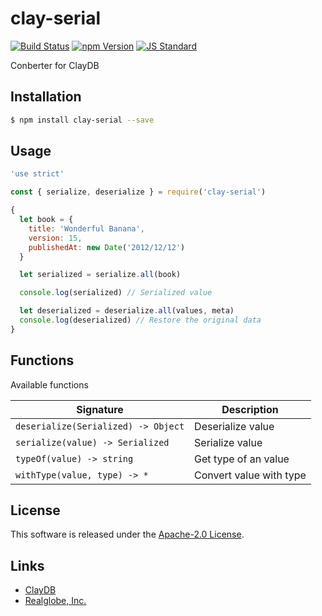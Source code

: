 clay-serial
==========

<!---
This file is generated by ape-tmpl. Do not update manually.
--->

<!-- Badge Start -->
<a name="badges"></a>

[![Build Status][bd_travis_com_shield_url]][bd_travis_com_url]
[![npm Version][bd_npm_shield_url]][bd_npm_url]
[![JS Standard][bd_standard_shield_url]][bd_standard_url]

[bd_repo_url]: https://github.com/realglobe-Inc/clay-serial
[bd_travis_url]: http://travis-ci.org/realglobe-Inc/clay-serial
[bd_travis_shield_url]: http://img.shields.io/travis/realglobe-Inc/clay-serial.svg?style=flat
[bd_travis_com_url]: http://travis-ci.com/realglobe-Inc/clay-serial
[bd_travis_com_shield_url]: https://api.travis-ci.com/realglobe-Inc/clay-serial.svg?token=aeFzCpBZebyaRijpCFmm
[bd_license_url]: https://github.com/realglobe-Inc/clay-serial/blob/master/LICENSE
[bd_codeclimate_url]: http://codeclimate.com/github/realglobe-Inc/clay-serial
[bd_codeclimate_shield_url]: http://img.shields.io/codeclimate/github/realglobe-Inc/clay-serial.svg?style=flat
[bd_codeclimate_coverage_shield_url]: http://img.shields.io/codeclimate/coverage/github/realglobe-Inc/clay-serial.svg?style=flat
[bd_gemnasium_url]: https://gemnasium.com/realglobe-Inc/clay-serial
[bd_gemnasium_shield_url]: https://gemnasium.com/realglobe-Inc/clay-serial.svg
[bd_npm_url]: http://www.npmjs.org/package/clay-serial
[bd_npm_shield_url]: http://img.shields.io/npm/v/clay-serial.svg?style=flat
[bd_standard_url]: http://standardjs.com/
[bd_standard_shield_url]: https://img.shields.io/badge/code%20style-standard-brightgreen.svg

<!-- Badge End -->


<!-- Description Start -->
<a name="description"></a>

Conberter for ClayDB

<!-- Description End -->


<!-- Overview Start -->
<a name="overview"></a>



<!-- Overview End -->


<!-- Sections Start -->
<a name="sections"></a>

<!-- Section from "doc/guides/01.Installation.md.hbs" Start -->

<a name="section-doc-guides-01-installation-md"></a>

Installation
-----

```bash
$ npm install clay-serial --save
```


<!-- Section from "doc/guides/01.Installation.md.hbs" End -->

<!-- Section from "doc/guides/02.Usage.md.hbs" Start -->

<a name="section-doc-guides-02-usage-md"></a>

Usage
---------

```javascript
'use strict'

const { serialize, deserialize } = require('clay-serial')

{
  let book = {
    title: 'Wonderful Banana',
    version: 15,
    publishedAt: new Date('2012/12/12')
  }

  let serialized = serialize.all(book)

  console.log(serialized) // Serialized value

  let deserialized = deserialize.all(values, meta)
  console.log(deserialized) // Restore the original data
}

```


<!-- Section from "doc/guides/02.Usage.md.hbs" End -->

<!-- Section from "doc/guides/03.Functions.md.hbs" Start -->

<a name="section-doc-guides-03-functions-md"></a>

Functions
---------

Available functions

| Signature | Description |
| ---- | ----------- |
| `deserialize(Serialized) -> Object` | Deserialize value |
| `serialize(value) -> Serialized` | Serialize value |
| `typeOf(value) -> string` | Get type of an value |
| `withType(value, type) -> *` | Convert value with type |


<!-- Section from "doc/guides/03.Functions.md.hbs" End -->


<!-- Sections Start -->


<!-- LICENSE Start -->
<a name="license"></a>

License
-------
This software is released under the [Apache-2.0 License](https://github.com/realglobe-Inc/clay-serial/blob/master/LICENSE).

<!-- LICENSE End -->


<!-- Links Start -->
<a name="links"></a>

Links
------

+ [ClayDB][clay_d_b_url]
+ [Realglobe, Inc.][realglobe,_inc__url]

[clay_d_b_url]: https://github.com/realglobe-Inc/claydb
[realglobe,_inc__url]: http://realglobe.jp

<!-- Links End -->
